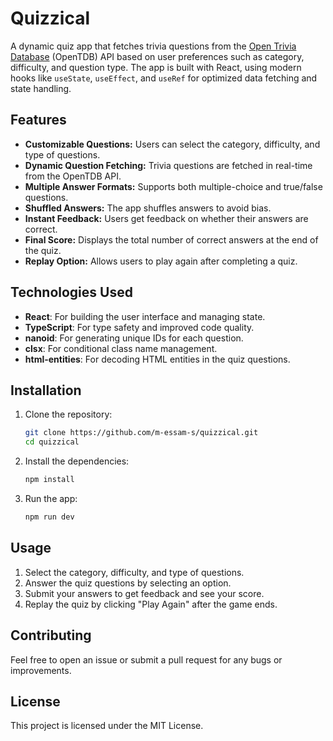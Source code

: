 # Quizzical

A dynamic quiz app that fetches trivia questions from the [Open Trivia Database](https://opentdb.com/) (OpenTDB) API based on user preferences such as category, difficulty, and question type. The app is built with React, using modern hooks like `useState`, `useEffect`, and `useRef` for optimized data fetching and state handling.

## Features

- **Customizable Questions:** Users can select the category, difficulty, and type of questions.
- **Dynamic Question Fetching:** Trivia questions are fetched in real-time from the OpenTDB API.
- **Multiple Answer Formats:** Supports both multiple-choice and true/false questions.
- **Shuffled Answers:** The app shuffles answers to avoid bias.
- **Instant Feedback:** Users get feedback on whether their answers are correct.
- **Final Score:** Displays the total number of correct answers at the end of the quiz.
- **Replay Option:** Allows users to play again after completing a quiz.

## Technologies Used

- **React**: For building the user interface and managing state.
- **TypeScript**: For type safety and improved code quality.
- **nanoid**: For generating unique IDs for each question.
- **clsx**: For conditional class name management.
- **html-entities**: For decoding HTML entities in the quiz questions.

## Installation

1. Clone the repository:

    ```bash
    git clone https://github.com/m-essam-s/quizzical.git
    cd quizzical
    ```

2. Install the dependencies:

    ```bash
    npm install
    ```

3. Run the app:

    ```bash
    npm run dev
    ```
    
## Usage

1. Select the category, difficulty, and type of questions.
2. Answer the quiz questions by selecting an option.
3. Submit your answers to get feedback and see your score.
4. Replay the quiz by clicking "Play Again" after the game ends.

## Contributing

Feel free to open an issue or submit a pull request for any bugs or improvements.

## License

This project is licensed under the MIT License.
